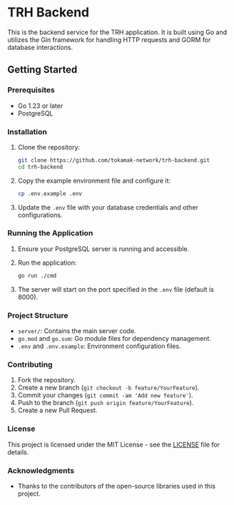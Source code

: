 # TRH Backend

This is the backend service for the TRH application. It is built using Go and utilizes the Gin framework for handling HTTP requests and GORM for database interactions.

## Getting Started

### Prerequisites

- Go 1.23 or later
- PostgreSQL

### Installation

1. Clone the repository:
   ```bash
   git clone https://github.com/tokamak-network/trh-backend.git
   cd trh-backend
   ```

2. Copy the example environment file and configure it:
   ```bash
   cp .env.example .env
   ```

3. Update the `.env` file with your database credentials and other configurations.

### Running the Application

1. Ensure your PostgreSQL server is running and accessible.

2. Run the application:
   ```bash
   go run ./cmd
   ```

3. The server will start on the port specified in the `.env` file (default is 8000).

### Project Structure

- `server/`: Contains the main server code.
- `go.mod` and `go.sum`: Go module files for dependency management.
- `.env` and `.env.example`: Environment configuration files.

### Contributing

1. Fork the repository.
2. Create a new branch (`git checkout -b feature/YourFeature`).
3. Commit your changes (`git commit -am 'Add new feature'`).
4. Push to the branch (`git push origin feature/YourFeature`).
5. Create a new Pull Request.

### License

This project is licensed under the MIT License - see the [LICENSE](LICENSE) file for details.

### Acknowledgments

- Thanks to the contributors of the open-source libraries used in this project.
